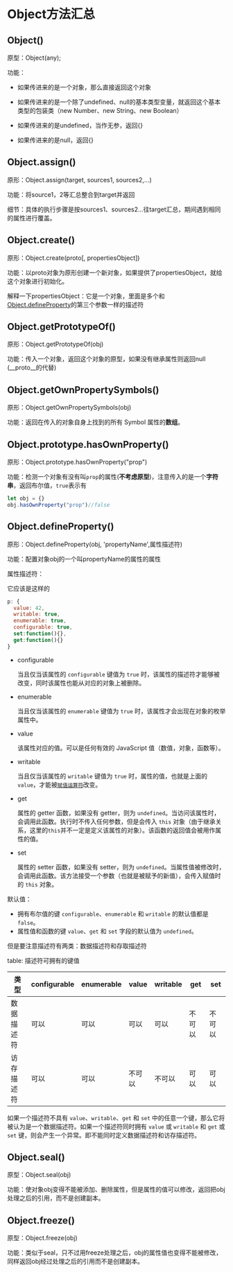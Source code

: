 # Object方法汇总

## Object()

原型：Object(any);

功能：

- 如果传进来的是一个对象，那么直接返回这个对象

- 如果传进来的是一个除了undefined、null的基本类型变量，就返回这个基本类型的包装类（new Number、new String、new Boolean）

- 如果传进来的是undefined，当作无参，返回{}

- 如果传进来的是null，返回{}

## Object.assign()

原形：Object.assign(target, sources1, sources2,...)

功能：将source1，2等汇总整合到target并返回

细节：具体的执行步骤是按sources1、sources2...往target汇总，期间遇到相同的属性进行覆盖。

## Object.create()

原形：Object.create(proto[, propertiesObject])

功能：以proto对象为原形创建一个新对象，如果提供了propertiesObject，就给这个对象进行初始化。

解释一下propertiesObject：它是一个对象，里面是多个和[Object.defineProperty](#Object.defineProperty())的第三个参数一样的描述符

## Object.getPrototypeOf()

原形：Object.getPrototypeOf(obj)

功能：传入一个对象，返回这个对象的原型，如果没有继承属性则返回null (\_\_proto\_\_的代替)

## Object.getOwnPropertySymbols()

原形：Object.getOwnPropertySymbols(obj)

功能：返回在传入的对象自身上找到的所有 Symbol 属性的**数组**。

## Object.prototype.hasOwnProperty()

原形：Object.prototype.hasOwnProperty("prop")

功能：检测一个对象有没有叫`prop`的属性(**不考虑原型**)，注意传入的是一个**字符串**，返回布尔值，`true`表示有

```js
let obj = {}
obj.hasOwnProperty("prop")//false
```

## Object.defineProperty()

原形：Object.defineProperty(obj, 'propertyName',属性描述符)

功能：配置对象obj的一个叫propertyName的属性的属性

属性描述符：

它应该是这样的

```js
p: {
  value: 42, 
  writable: true,
  enumerable: true,
  configurable: true,
  set:function(){},
  get:function(){}
}
```

- configurable

  当且仅当该属性的 `configurable` 键值为 `true` 时，该属性的描述符才能够被改变，同时该属性也能从对应的对象上被删除。

- enumerable

  当且仅当该属性的 `enumerable` 键值为 `true` 时，该属性才会出现在对象的枚举属性中。

- value

  该属性对应的值。可以是任何有效的 JavaScript 值（数值，对象，函数等）。

- writable

  当且仅当该属性的 `writable` 键值为 `true` 时，属性的值，也就是上面的 `value`，才能被[`赋值运算符`](https://developer.mozilla.org/zh-CN/docs/Web/JavaScript/Reference/Operators/Assignment_Operators)改变。

- get

  属性的 getter 函数，如果没有 getter，则为 `undefined`。当访问该属性时，会调用此函数。执行时不传入任何参数，但是会传入 `this` 对象（由于继承关系，这里的`this`并不一定是定义该属性的对象）。该函数的返回值会被用作属性的值。

- set

  属性的 setter 函数，如果没有 setter，则为 `undefined`。当属性值被修改时，会调用此函数。该方法接受一个参数（也就是被赋予的新值），会传入赋值时的 `this` 对象。

默认值：

- 拥有布尔值的键 `configurable`、`enumerable` 和 `writable` 的默认值都是 `false`。
- 属性值和函数的键 `value`、`get` 和 `set` 字段的默认值为 `undefined`。

但是要注意描述符有两类：数据描述符和存取描述符

table: 描述符可拥有的键值

| 类型       | configurable | enumerable | value  | writable | get    | set    |
| ---------- | ------------ | ---------- | ------ | -------- | ------ | ------ |
| 数据描述符 | 可以         | 可以       | 可以   | 可以     | 不可以 | 不可以 |
| 访存描述符 | 可以         | 可以       | 不可以 | 不可以   | 可以   | 可以   |

如果一个描述符不具有 `value`、`writable`、`get` 和 `set` 中的任意一个键，那么它将被认为是一个数据描述符。如果一个描述符同时拥有 `value` 或 `writable` 和 `get` 或 `set` 键，则会产生一个异常。即不能同时定义数据描述符和访存描述符。

## Object.seal()

原型：Object.seal(obj)

功能：使对象obj变得不能被添加、删除属性，但是属性的值可以修改，返回把obj处理之后的引用，而不是创建副本。

## Object.freeze()

原型：Object.freeze(obj)

功能：类似于seal，只不过用freeze处理之后，obj的属性值也变得不能被修改，同样返回obj经过处理之后的引用而不是创建副本。


